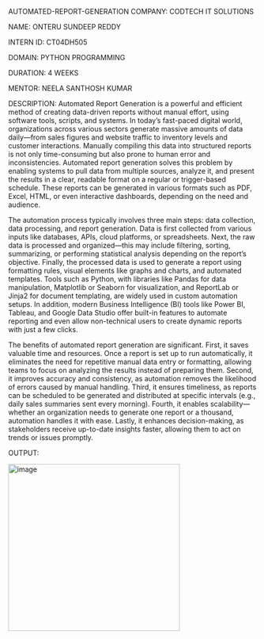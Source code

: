 AUTOMATED-REPORT-GENERATION
COMPANY: CODTECH IT SOLUTIONS

NAME: ONTERU SUNDEEP REDDY

INTERN ID: CT04DH505

DOMAIN: PYTHON PROGRAMMING

DURATION: 4 WEEKS

MENTOR: NEELA SANTHOSH KUMAR

DESCRIPTION:
Automated Report Generation is a powerful and efficient method of creating data-driven reports without manual effort, using software tools, scripts, and systems. In today’s fast-paced digital world, organizations across various sectors generate massive amounts of data daily—from sales figures and website traffic to inventory levels and customer interactions. Manually compiling this data into structured reports is not only time-consuming but also prone to human error and inconsistencies. Automated report generation solves this problem by enabling systems to pull data from multiple sources, analyze it, and present the results in a clear, readable format on a regular or trigger-based schedule. These reports can be generated in various formats such as PDF, Excel, HTML, or even interactive dashboards, depending on the need and audience.

The automation process typically involves three main steps: data collection, data processing, and report generation. Data is first collected from various inputs like databases, APIs, cloud platforms, or spreadsheets. Next, the raw data is processed and organized—this may include filtering, sorting, summarizing, or performing statistical analysis depending on the report’s objective. Finally, the processed data is used to generate a report using formatting rules, visual elements like graphs and charts, and automated templates. Tools such as Python, with libraries like Pandas for data manipulation, Matplotlib or Seaborn for visualization, and ReportLab or Jinja2 for document templating, are widely used in custom automation setups. In addition, modern Business Intelligence (BI) tools like Power BI, Tableau, and Google Data Studio offer built-in features to automate reporting and even allow non-technical users to create dynamic reports with just a few clicks.

The benefits of automated report generation are significant. First, it saves valuable time and resources. Once a report is set up to run automatically, it eliminates the need for repetitive manual data entry or formatting, allowing teams to focus on analyzing the results instead of preparing them. Second, it improves accuracy and consistency, as automation removes the likelihood of errors caused by manual handling. Third, it ensures timeliness, as reports can be scheduled to be generated and distributed at specific intervals (e.g., daily sales summaries sent every morning). Fourth, it enables scalability—whether an organization needs to generate one report or a thousand, automation handles it with ease. Lastly, it enhances decision-making, as stakeholders receive up-to-date insights faster, allowing them to act on trends or issues promptly.

OUTPUT:

<img width="347" height="337" alt="image" src="https://github.com/user-attachments/assets/ffd7f195-8375-46bb-95a8-8a1d4b0dbe97" />




